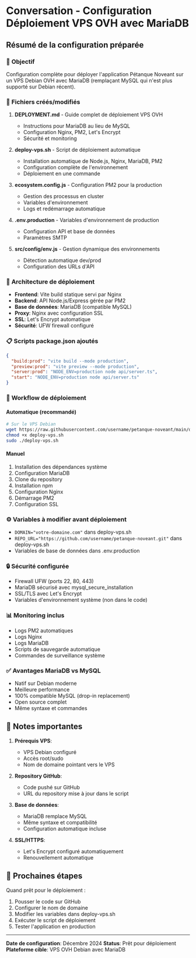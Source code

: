 # Conversation - Configuration Déploiement VPS OVH avec MariaDB

## Résumé de la configuration préparée

### 🎯 **Objectif**
Configuration complète pour déployer l'application Pétanque Noveant sur un VPS Debian OVH avec MariaDB (remplaçant MySQL qui n'est plus supporté sur Debian récent).

### 📁 **Fichiers créés/modifiés**

1. **DEPLOYMENT.md** - Guide complet de déploiement VPS OVH
   - Instructions pour MariaDB au lieu de MySQL
   - Configuration Nginx, PM2, Let's Encrypt
   - Sécurité et monitoring

2. **deploy-vps.sh** - Script de déploiement automatique
   - Installation automatique de Node.js, Nginx, MariaDB, PM2
   - Configuration complète de l'environnement
   - Déploiement en une commande

3. **ecosystem.config.js** - Configuration PM2 pour la production
   - Gestion des processus en cluster
   - Variables d'environnement
   - Logs et redémarrage automatique

4. **.env.production** - Variables d'environnement de production
   - Configuration API et base de données
   - Paramètres SMTP

5. **src/config/env.js** - Gestion dynamique des environnements
   - Détection automatique dev/prod
   - Configuration des URLs d'API

### 🔧 **Architecture de déploiement**
- **Frontend**: Vite build statique servi par Nginx
- **Backend**: API Node.js/Express gérée par PM2
- **Base de données**: MariaDB (compatible MySQL)
- **Proxy**: Nginx avec configuration SSL
- **SSL**: Let's Encrypt automatique
- **Sécurité**: UFW firewall configuré

### 📋 **Scripts package.json ajoutés**
```json
{
  "build:prod": "vite build --mode production",
  "preview:prod": "vite preview --mode production",
  "server:prod": "NODE_ENV=production node api/server.ts",
  "start": "NODE_ENV=production node api/server.ts"
}
```

### 🚀 **Workflow de déploiement**

#### Automatique (recommandé)
```bash
# Sur le VPS Debian
wget https://raw.githubusercontent.com/username/petanque-noveant/main/deploy-vps.sh
chmod +x deploy-vps.sh
sudo ./deploy-vps.sh
```

#### Manuel
1. Installation des dépendances système
2. Configuration MariaDB
3. Clone du repository
4. Installation npm
5. Configuration Nginx
6. Démarrage PM2
7. Configuration SSL

### ⚙️ **Variables à modifier avant déploiement**
- `DOMAIN="votre-domaine.com"` dans deploy-vps.sh
- `REPO_URL="https://github.com/username/petanque-noveant.git"` dans deploy-vps.sh
- Variables de base de données dans .env.production

### 🔒 **Sécurité configurée**
- Firewall UFW (ports 22, 80, 443)
- MariaDB sécurisé avec mysql_secure_installation
- SSL/TLS avec Let's Encrypt
- Variables d'environnement système (non dans le code)

### 📊 **Monitoring inclus**
- Logs PM2 automatiques
- Logs Nginx
- Logs MariaDB
- Scripts de sauvegarde automatique
- Commandes de surveillance système

### ✅ **Avantages MariaDB vs MySQL**
- Natif sur Debian moderne
- Meilleure performance
- 100% compatible MySQL (drop-in replacement)
- Open source complet
- Même syntaxe et commandes

## 📝 **Notes importantes**

1. **Prérequis VPS**:
   - VPS Debian configuré
   - Accès root/sudo
   - Nom de domaine pointant vers le VPS

2. **Repository GitHub**:
   - Code pushé sur GitHub
   - URL du repository mise à jour dans le script

3. **Base de données**:
   - MariaDB remplace MySQL
   - Même syntaxe et compatibilité
   - Configuration automatique incluse

4. **SSL/HTTPS**:
   - Let's Encrypt configuré automatiquement
   - Renouvellement automatique

## 🎯 **Prochaines étapes**

Quand prêt pour le déploiement :
1. Pousser le code sur GitHub
2. Configurer le nom de domaine
3. Modifier les variables dans deploy-vps.sh
4. Exécuter le script de déploiement
5. Tester l'application en production

---

**Date de configuration**: Décembre 2024
**Status**: Prêt pour déploiement
**Plateforme cible**: VPS OVH Debian avec MariaDB